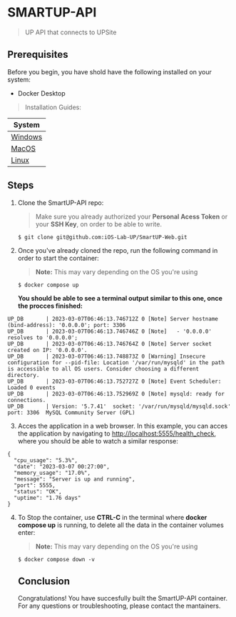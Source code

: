 # SMARTUP-API

> UP API that connects to UPSite

## Prerequisites

Before you begin, you have shold have the following installed on your system:

- Docker Desktop

> Installation Guides:

| System                                                           |
| ---------------------------------------------------------------- |
| [Windows](https://docs.docker.com/desktop/install/windows-install/) |
| [MacOS](https://docs.docker.com/desktop/install/mac-install/)       |
| [Linux](https://docs.docker.com/desktop/install/linux-install/)     |

## Steps

1. Clone the SmartUP-API repo:

   > Make sure you already authorized your **Personal Acess Token** or your **SSH Key**, on order to be able to write.
   >

   `$ git clone git@github.com:iOS-Lab-UP/SmartUP-Web.git`
2. Once you've already cloned the repo, run the following command in order to start the container:

   > **Note:** This may vary depending on the OS you're using
   >

   `$ docker compose up`

   **You should be able to see a terminal output similar to this one, once the procces finished:**

```
UP_DB       | 2023-03-07T06:46:13.746712Z 0 [Note] Server hostname (bind-address): '0.0.0.0'; port: 3306
UP_DB       | 2023-03-07T06:46:13.746746Z 0 [Note]   - '0.0.0.0' resolves to '0.0.0.0';
UP_DB       | 2023-03-07T06:46:13.746764Z 0 [Note] Server socket created on IP: '0.0.0.0'.
UP_DB       | 2023-03-07T06:46:13.748873Z 0 [Warning] Insecure configuration for --pid-file: Location '/var/run/mysqld' in the path is accessible to all OS users. Consider choosing a different directory.
UP_DB       | 2023-03-07T06:46:13.752727Z 0 [Note] Event Scheduler: Loaded 0 events
UP_DB       | 2023-03-07T06:46:13.752969Z 0 [Note] mysqld: ready for connections.
UP_DB       | Version: '5.7.41'  socket: '/var/run/mysqld/mysqld.sock'  port: 3306  MySQL Community Server (GPL)
```


3. Acces the application in a web browser. In this example, you can acces the application by navigating to [http://localhost:5555/health_check](http://localhost:5555/health_check), where you should be able to watch a similar response:

```
{
  "cpu_usage": "5.3%",
  "date": "2023-03-07 00:27:00",
  "memory_usage": "17.0%",
  "message": "Server is up and running",
  "port": 5555,
  "status": "OK",
  "uptime": "1.76 days"
}
```

4. To Stop the container, use **CTRL-C** in the terminal where **docker compose up** is running, to delete all the data in the container volumes enter:

   > **Note:** This may vary depending on the OS you're using
   >

   `$ docker compose down -v`

   ## Conclusion

   Congratulations! You have succesfully built the SmartUP-API container. For any questions or troubleshooting, please contact the mantainers.
